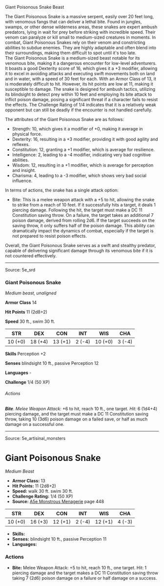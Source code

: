 <MonsterName/>Giant Poisonous Snake</MonsterName>
<CreatureType/>Beast</CreatureType>

<summary>The Giant Poisonous Snake is a massive serpent, easily over 20 feet long, with venomous fangs that can deliver a lethal bite. Found in jungles, swamps, or other dense wilderness areas, these snakes are expert ambush predators, lying in wait for prey before striking with incredible speed. Their venom can paralyze or kill small to medium-sized creatures in moments. In combat, Giant Poisonous Snakes rely on their venom and constricting abilities to subdue enemies. They are highly adaptable and often blend into their surroundings, making them difficult to spot until it's too late.</summary>

<summary>The Giant Poisonous Snake is a medium-sized beast notable for its venomous bite, making it a dangerous encounter for low-level adventurers. It boasts a good Dexterity score of 16, which gives it a +3 modifier, allowing it to excel in avoiding attacks and executing swift movements both on land and in water, with a speed of 30 feet for each. With an Armor Class of 13, it is moderately difficult to hit. However, its hit points are low at 11, making it susceptible to damage. The snake is designed for ambush tactics, utilizing its blindsight to detect prey within 10 feet and employing its bite attack to inflict poison damage, posing a significant threat if a character fails to resist the effects. The Challenge Rating of 1/4 indicates that it is a relatively weak opponent but can still be deadly if the encounter is not handled carefully.</summary>

<detail>

The attributes of the Giant Poisonous Snake are as follows:
- Strength: 10, which gives it a modifier of +0, making it average in physical force.
- Dexterity: 16, resulting in a +3 modifier, providing it with good agility and reflexes.
- Constitution: 12, granting a +1 modifier, which is average for resilience.
- Intelligence: 2, leading to a -4 modifier, indicating very bad cognitive abilities.
- Wisdom: 12, resulting in a +1 modifier, which is average for perception and insight.
- Charisma: 4, leading to a -3 modifier, which shows very bad social influence.

In terms of actions, the snake has a single attack option:
- Bite: This is a melee weapon attack with a +5 to hit, allowing the snake to strike from a reach of 10 feet. If it successfully hits a target, it deals 1 piercing damage. Following the hit, the target must make a DC 11 Constitution saving throw. On a failure, the target takes an additional 7 poison damage, derived from rolling 2d6. If the target succeeds on the saving throw, it only suffers half of the poison damage. This ability can dramatically impact the dynamics of combat, especially if the target is not prepared to resist poison effects.

Overall, the Giant Poisonous Snake serves as a swift and stealthy predator, capable of delivering significant damage through its venomous bite if it is not countered effectively.</detail>



---

Source: 5e_srd

### Giant Poisonous Snake

*Medium beast, unaligned*

**Armor Class** 14

**Hit Points** 11 (2d8+2)

**Speed** 30 ft., swim 30 ft.

| STR     | DEX     | CON     | INT    | WIS     | CHA    |
|---------|---------|---------|--------|---------|--------|
| 10 (+0) | 18 (+4) | 13 (+1) | 2 (-4) | 10 (+0) | 3 (-4) |

**Skills** Perception +2

**Senses** blindsight 10 ft., passive Perception 12

**Languages** -

**Challenge** 1/4 (50 XP)

###### Actions

***Bite***. *Melee Weapon Attack:* +6 to hit, reach 10 ft., one target. *Hit:* 6 (1d4+4) piercing damage, and the target must make a DC 11 Constitution saving throw, taking 10 (3d6) poison damage on a failed save, or half as much damage on a successful one.



---

Source: 5e_artisinal_monsters

# Giant Poisonous Snake

*Medium* *Beast*

- **Armor Class:** 13
- **Hit Points:** 11 (2d8+2)
- **Speed:** walk 30 ft. swim 30 ft.
- **Challenge Rating:** 1/4 (50 XP)
- **Source:** [A5e Monstrous Menagerie](https://enpublishingrpg.com/products/level-up-monstrous-menagerie-a5e) page 448

| STR | DEX | CON | INT | WIS | CHA |
| --- | --- | --- | --- | --- | --- |
| 10 (+0) | 16 (+3) | 12 (+1) | 2 (-4) | 12 (+1) | 4 (-3) |

- **Skills:** 
- **Senses:** blindsight 10 ft., passive Perception 11
- **Languages:** 

### Actions

- **Bite:** Melee Weapon Attack: +5 to hit, reach 10 ft., one target. Hit: 1 piercing damage and the target makes a DC 11 Constitution saving throw  taking 7 (2d6) poison damage on a failure or half damage on a success.




